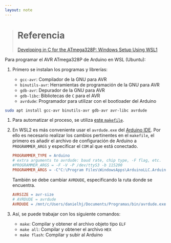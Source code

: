 ```yaml
---
layout: note
---
```


> # Referencia
> [Developing in C for the ATmega328P: Windows Setup Using WSL1](https://wellys.com/posts/avr_c_wsl)

Para programar el AVR ATmega328P de Arduino en WSL (Ubuntu):

1. Primero se instalan los programas y librerías:

    * `gcc-avr`: Compilador de la GNU para AVR
    * `binutils-avr`: Herramientas de programación de la GNU para AVR
    * `gdb-avr`: Depurador de la GNU para AVR
    * `gdb-libc`: Bibliotecas de `C` para el AVR
    * `avrdude`: Programador para utilizar con el bootloader del Arduino

```bash
sudo apt install gcc-avr binutils-avr gdb-avr avr-libc avrdude
```

1. Para automatizar el proceso, se utiliza [este `makefile`](https://github.com/hexagon5un/AVR-Programming/blob/ad2512ee6799e75e25e70043e8dcc8122cb4f5ab/setupProject/Makefile).
2. En WSL2 es más conveniente usar el `avrdude.exe` del [Arduino IDE](https://www.arduino.cc/en/software).
    Por ello es necesario realizar los cambios pertinentes en el `makefile`, el primero es añadir el archivo de configuración de Arduino a `PROGRAMMER_ARGS` y especificar el `COM` al que está conectado.

    ```makefile
    PROGRAMMER_TYPE = Arduino
    # extra arguments to avrdude: baud rate, chip type, -F flag, etc.
    #PROGRAMMER_ARGS = -F -V -P /dev/ttyS3 -b 115200
    PROGRAMMER_ARGS = -C"C:\Program Files\WindowsApps\ArduinoLLC.ArduinoIDE_1.8.57.0_x86__mdqgnx93n4wt      t\hardware\tools\avr/etc/avrdude.conf" -v -PCOM8 -b57600 -D
    ```
    
    También se debe cambiar `AVRDUDE`, especificando la ruta donde se encuentra.
    
    ```makefile
   AVRSIZE = avr-size
   # AVRDUDE = avrdude
   AVRDUDE = /mnt/c/Users/danielhj/Documents/Programas/bin/avrdude.exe
    ```
    
3. Así, se puede trabajar con los siguiente comandos:
    * `make`: Compilar y obtener el archivo objeto tipo `ELF`
    * `make all`: Compilar y obtener el archivo `HEX`
    * `make flash`: Compilar y subir al Arduino
